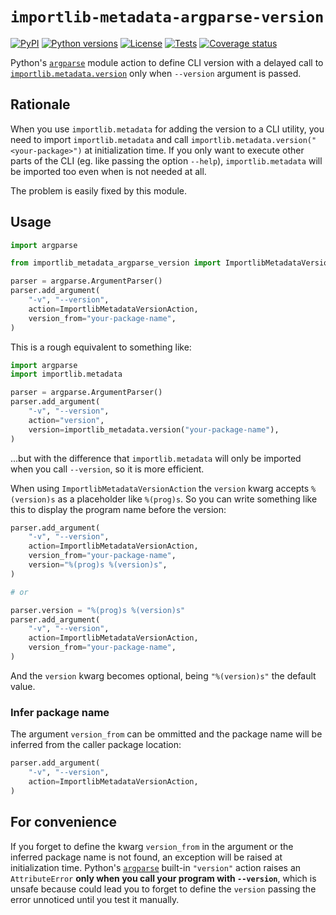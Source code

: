 # `importlib-metadata-argparse-version`

[![PyPI][pypi-version-badge-link]][pypi-link]
[![Python versions][pypi-pyversions-badge-link]][pypi-link]
[![License][license-image]][license-link]
[![Tests][tests-image]][tests-link]
[![Coverage status][coverage-image]][coverage-link]

Python's [`argparse`] module action to define CLI version with a delayed
call to [`importlib.metadata.version`] only when `--version` argument
is passed.

## Rationale

When you use `importlib.metadata` for adding the version to a CLI utility,
you need to import `importlib.metadata` and call
`importlib.metadata.version("<your-package>")` at initialization time.
If you only want to execute other parts of the CLI
(eg. like passing the option `--help`), `importlib.metadata` will be
imported too even when is not needed at all.

The problem is easily fixed by this module.

## Usage

```python
import argparse

from importlib_metadata_argparse_version import ImportlibMetadataVersionAction

parser = argparse.ArgumentParser()
parser.add_argument(
    "-v", "--version",
    action=ImportlibMetadataVersionAction,
    version_from="your-package-name",
)
```

This is a rough equivalent to something like:

```python
import argparse
import importlib.metadata

parser = argparse.ArgumentParser()
parser.add_argument(
    "-v", "--version",
    action="version",
    version=importlib_metadata.version("your-package-name"),
)
```

...but with the difference that `importlib.metadata` will only be
imported when you call `--version`, so it is more efficient.

When using `ImportlibMetadataVersionAction` the `version` kwarg
accepts `%(version)s` as a placeholder like `%(prog)s`. So you
can write something like this to display the program name before the
version:

```python
parser.add_argument(
    "-v", "--version",
    action=ImportlibMetadataVersionAction,
    version_from="your-package-name",
    version="%(prog)s %(version)s",
)

# or

parser.version = "%(prog)s %(version)s"
parser.add_argument(
    "-v", "--version",
    action=ImportlibMetadataVersionAction,
    version_from="your-package-name",
)
```

And the `version` kwarg becomes optional, being `"%(version)s"`
the default value.

### Infer package name

The argument `version_from` can be ommitted and the package name
will be inferred from the caller package location:

```python
parser.add_argument(
    "-v", "--version",
    action=ImportlibMetadataVersionAction,
)
```

## For convenience

If you forget to define the kwarg `version_from` in the argument or the
inferred package name is not found, an exception will be raised at
initialization time. Python's [`argparse`] built-in `"version"` action raises
an `AttributeError` **only when you call your program with `--version`**, which
is unsafe because could lead you to forget to define the `version` passing
the error unnoticed until you test it manually.

[`argparse`]: https://docs.python.org/3/library/argparse.html
[`importlib.metadata.version`]: https://docs.python.org/3/library/importlib.metadata.html?highlight=importlib%20metadata#distribution-versions
[pypi-link]: https://pypi.org/project/importlib-metadata-argparse-version
[pypi-version-badge-link]: https://img.shields.io/pypi/v/importlib-metadata-argparse-version?logo=pypi&logoColor=white
[pypi-pyversions-badge-link]: https://img.shields.io/pypi/pyversions/importlib-metadata-argparse-version?logo=python&logoColor=white
[license-image]: https://img.shields.io/pypi/l/importlib-metadata-argparse-version?color=light-green&logo=freebsd&logoColor=white
[license-link]: https://github.com/mondeja/importlib-metadata-argparse-version/blob/master/LICENSE
[tests-image]: https://img.shields.io/github/actions/workflow/status/mondeja/importlib-metadata-argparse-version/ci.yml?logo=github&label=tests&branch=master
[tests-link]: https://github.com/mondeja/importlib-metadata-argparse-version/actions?query=workflow%3ACI
[coverage-image]: https://img.shields.io/codecov/c/github/mondeja/importlib-metadata-argparse-version?logo=codecov&logoColor=white
[coverage-link]: https://app.codecov.io/gh/mondeja/importlib-metadata-argparse-version
